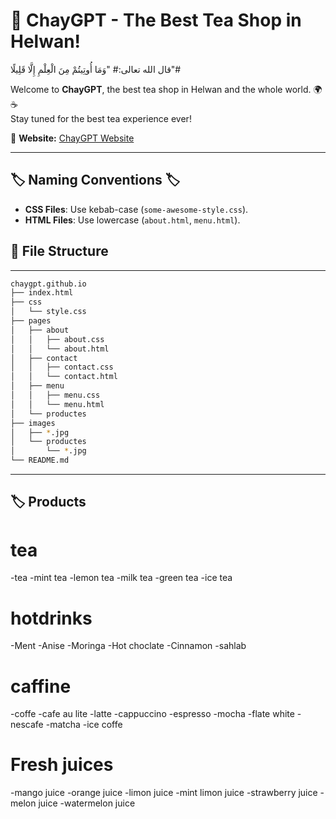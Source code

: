 # 🏡 ChayGPT - The Best Tea Shop in Helwan! 
قال الله تعالى:#
"وَمَا أُوتِيتُمْ مِنَ الْعِلْمِ إِلَّا قَلِيلًا"#

Welcome to **ChayGPT**, the best tea shop in Helwan and the whole world. 🌍☕  
Stay tuned for the best tea experience ever!  

📌 **Website:** [ChayGPT Website](https://adham-khairy.github.io/chaygpt.github.io/)  

---
## 🏷️ Naming Conventions 🏷️  
- **CSS Files**: Use kebab-case (`some-awesome-style.css`).  
- **HTML Files**: Use lowercase (`about.html`, `menu.html`).  
## 📂 File Structure  
---
```bash
chaygpt.github.io
├── index.html
├── css
│   └── style.css
├── pages
│   ├── about
│   │   ├── about.css
│   │   └── about.html
│   ├── contact
│   │   ├── contact.css
│   │   └── contact.html
│   ├── menu
│   │   ├── menu.css
│   │   └── menu.html
│   └── productes
├── images
│   ├── *.jpg
│   └── productes
│       └── *.jpg
└── README.md

```
---
## 🏷️ Products
# tea
-tea
-mint tea
-lemon tea
-milk tea
-green tea
-ice tea

# hotdrinks
-Ment
-Anise
-Moringa
-Hot choclate
-Cinnamon
-sahlab

# caffine
-coffe
-cafe au lite
-latte
-cappuccino
-espresso
-mocha
-flate white
-nescafe
-matcha
-ice coffe

# Fresh juices
 -mango juice
 -orange juice
 -limon juice
 -mint limon juice
 -strawberry juice
 -melon juice
 -watermelon juice
 
 
 

